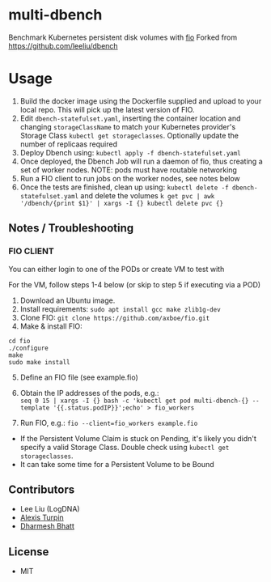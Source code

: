 # multi-dbench
Benchmark Kubernetes persistent disk volumes with [fio](https://fio.readthedocs.io/en/latest/)
Forked from https://github.com/leeliu/dbench

# Usage

1. Build the docker image using the Dockerfile supplied and upload to your local repo. This will pick up the latest version of FIO.
2. Edit `dbench-statefulset.yaml`, inserting the container location and changing `storageClassName` to match your Kubernetes provider's Storage Class `kubectl get storageclasses`. Optionally update the number of replicaas required
3. Deploy Dbench using: `kubectl apply -f dbench-statefulset.yaml`
4. Once deployed, the Dbench Job will run a daemon of fio, thus creating a set of worker nodes. NOTE: pods must have routable networking
5. Run a FIO client to run jobs on the worker nodes, see notes below
6. Once the tests are finished, clean up using: `kubectl delete -f dbench-statefulset.yaml` and delete the volumes `k get pvc | awk '/dbench/{print $1}' | xargs -I {} kubectl delete pvc {}` 

## Notes / Troubleshooting

### FIO CLIENT

You can either login to one of the PODs or create VM to test with

For the VM, follow steps 1-4 below (or skip to step 5 if executing via a POD)

1. Download an Ubuntu image.
2. Install requirements: `sudo apt install gcc make zlib1g-dev`
3. Clone FIO: `git clone https://github.com/axboe/fio.git`
4. Make & install FIO: 

```
cd fio
./configure
make
sudo make install
```

5. Define an FIO file (see example.fio)
6. Obtain the IP addresses of the pods, e.g.: <br>
`seq 0 15 | xargs -I {} bash -c 'kubectl get pod multi-dbench-{} --template '{{.status.podIP}}';echo' > fio_workers`

7. Run FIO, e.g.: `fio --client=fio_workers example.fio`

* If the Persistent Volume Claim is stuck on Pending, it's likely you didn't specify a valid Storage Class. Double check using `kubectl get storageclasses`.
* It can take some time for a Persistent Volume to be Bound

## Contributors

* Lee Liu (LogDNA)
* [Alexis Turpin](https://github.com/alexis-turpin)
* [Dharmesh Bhatt](https://github.com/darkmesh-b)

## License

* MIT

